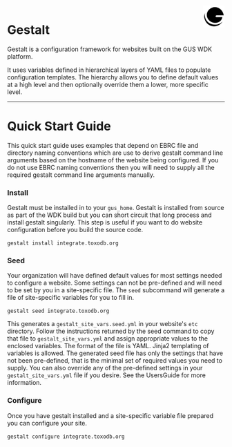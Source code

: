 <img style="float: right;" src="gestalt_logo_sm.png">

# Gestalt

Gestalt is a configuration framework for websites built on the GUS WDK
platform.

It uses variables defined in hierarchical layers of YAML files to
populate configuration templates. The hierarchy allows you to define
default values at a high level and then optionally override them a
lower, more specific level.

---

# Quick Start Guide

This quick start guide uses examples that depend on EBRC file and
directory naming conventions which are use to derive gestalt command line
arguments based on the hostname of the website being configured. If you
do not use EBRC naming conventions then you will need to supply all the
required gestalt command line arguments manually.

### Install

Gestalt must be installed in to your `gus_home`. Gestalt is installed
from source as part of the WDK build but you can short circuit that long
process and install gestalt singularly. This step is useful if you want
to do website configuration before you build the source code.

    gestalt install integrate.toxodb.org

### Seed    

Your organization will have defined default values for most settings
needed to configure a website. Some settings can not be pre-defined and
will need to be set by you in a site-specific file. The `seed`
subcommand will generate a file of site-specific variables for you to
fill in.

    gestalt seed integrate.toxodb.org

This generates a `gestalt_site_vars.seed.yml` in your website's `etc`
directory. Follow the instructions returned by the seed command to copy
that file to `gestalt_site_vars.yml` and assign appropriate values to
the enclosed variables. The format of the file is YAML. Jinja2
templating of variables is allowed. The generated seed file has only the
settings that have not been pre-defined, that is the minimal set of
required values you need to supply. You can also override any of the
pre-defined settings in your `gestalt_site_vars.yml` file if you desire.
See the UsersGuide for more information.

### Configure

Once you have gestalt installed and a site-specific variable file
prepared you can configure your site.

    gestalt configure integrate.toxodb.org

